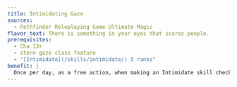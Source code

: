 ```yaml
---
title: Intimidating Gaze
sources:
  - Pathfinder Roleplaying Game Ultimate Magic
flavor_text: There is something in your eyes that scares people.
prerequisites:
  - Cha 13+
  - stern gaze class feature
  - "[Intimidate](/skills/intimidate/) 5 ranks"
benefit: |
  Once per day, as a free action, when making an Intimidate skill check, you can roll two dice and take the higher result.
---
```


